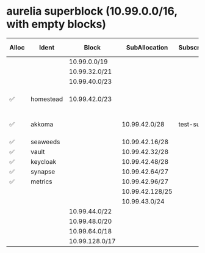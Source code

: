 # aurelia superblock (10.99.0.0/16, with empty blocks)

[//]: # (Generated by atfutil, DO NOT EDIT)

|Alloc|Ident|Block|SubAllocation|Subscription|Resource Group|VNET|Description|
|-|-|-|-|-|-|-|-|
|||10.99.0.0/19||||||
|||10.99.32.0/21||||||
|||10.99.40.0/23||||||
|✅|homestead|10.99.42.0/23|||||the entire network for homstead|
|✅|akkoma||10.99.42.0/28|test-sub-1|production|vnet-123|very good network for akkoma|
|✅|seaweeds||10.99.42.16/28|||||
|✅|vault||10.99.42.32/28|||||
|✅|keycloak||10.99.42.48/28|||||
|✅|synapse||10.99.42.64/27|||||
|✅|metrics||10.99.42.96/27|||||
||||10.99.42.128/25|||||
||||10.99.43.0/24|||||
|||10.99.44.0/22||||||
|||10.99.48.0/20||||||
|||10.99.64.0/18||||||
|||10.99.128.0/17||||||
